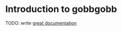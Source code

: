 # Introduction to gobbgobb

TODO: write [great documentation](http://jacobian.org/writing/what-to-write/)
